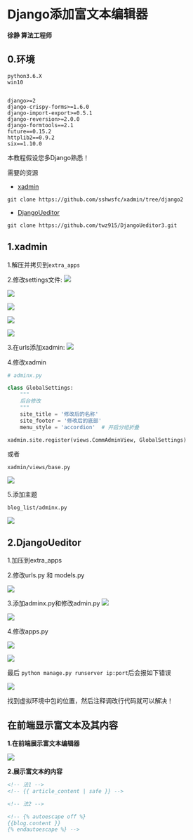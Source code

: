 <link href="http://cdn.bootcss.com/highlight.js/8.0/styles/monokai_sublime.min.css" rel="stylesheet">  
<script src="http://cdn.bootcss.com/highlight.js/8.0/highlight.min.js"></script>  
<script >hljs.initHighlightingOnLoad();</script> 


# Django添加富文本编辑器

**徐静 算法工程师**

## 0.环境

```shell
python3.6.X
win10


django>=2
django-crispy-forms>=1.6.0
django-import-export>=0.5.1
django-reversion>=2.0.0
django-formtools==2.1
future==0.15.2
httplib2==0.9.2
six==1.10.0

```

本教程假设您多Django熟悉！

需要的资源

+ [xadmin](https://github.com/sshwsfc/xadmin/tree/django2)
```shell
git clone https://github.com/sshwsfc/xadmin/tree/django2
```
+ [DjangoUeditor](https://github.com/twz915/DjangoUeditor3/)
```shell
git clone https://github.com/twz915/DjangoUeditor3.git
```

## 1.xadmin

1.解压并拷贝到`extra_apps`

2.修改settings文件:
![](img/p1.png)

![](img/p2.png)

![](img/p3.png)

![](img/p4.png)

![](img/p5.png)

3.在urls添加xadmin:
![](img/p6.png)

4.修改xadmin

```python
# adminx.py

class GlobalSettings:
    """
    后台修改
    """
    site_title = '修改后的名称'
    site_footer = '修改后的底部'
    menu_style = 'accordion'  # 开启分组折叠

xadmin.site.register(views.CommAdminView, GlobalSettings)
```

或者

`xadmin/views/base.py`

![](img/p7.png)


5.添加主题

`blog_list/adminx.py`

![](img/p8.png)


## 2.DjangoUeditor

1.加压到extra_apps

2.修改urls.py 和 models.py

![](img/p9.png)

3.添加adminx.py和修改admin.py
![](img/p10.png)

![](img/p11.png)

4.修改apps.py

![](img/p12.png)

![](img/p13.png)


最后 `python manage.py runserver ip:port`后会报如下错误

![](img/p14.png)

找到虚拟环境中包的位置，然后注释调改行代码就可以解决！

## 在前端显示富文本及其内容

**1.在前端展示富文本编辑器**

![](img/p15.png)

**2.展示富文本的内容**

```html
<!-- 法1 -->
<!-- {{ article_content | safe }} -->

<!-- 法2 -->

<!-- {% autoescape off %}
{{blog.content }}
{% endautoescape %} -->

```
